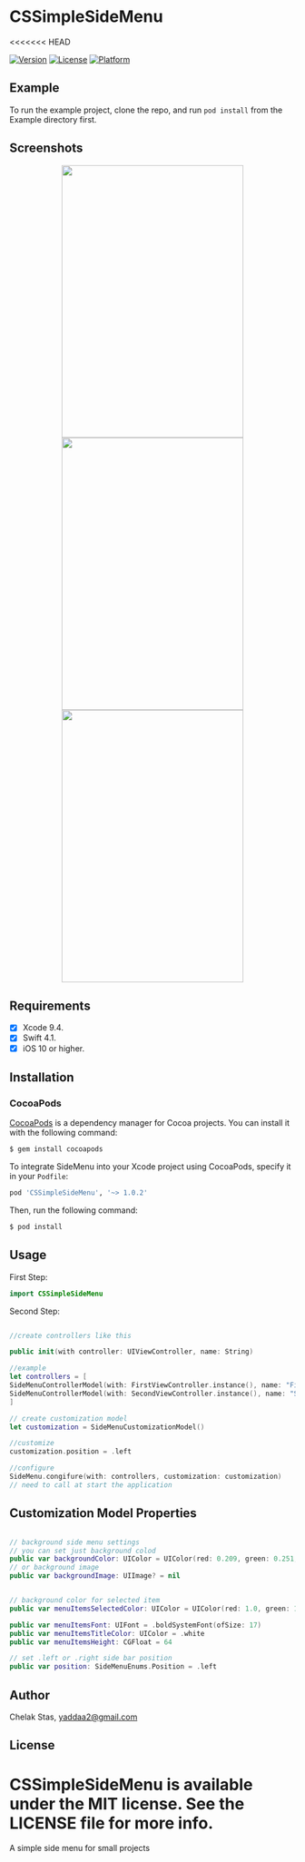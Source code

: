# CSSimpleSideMenu
<<<<<<< HEAD

[![Version](https://img.shields.io/cocoapods/v/CSSimpleSideMenu.svg?style=flat)](https://cocoapods.org/pods/CSSimpleSideMenu)
[![License](https://img.shields.io/cocoapods/l/CSSimpleSideMenu.svg?style=flat)](https://cocoapods.org/pods/CSSimpleSideMenu)
[![Platform](https://img.shields.io/cocoapods/p/CSSimpleSideMenu.svg?style=flat)](https://cocoapods.org/pods/CSSimpleSideMenu)

## Example

To run the example project, clone the repo, and run `pod install` from the Example directory first.

## Screenshots

<div align="center">
    <img src="https://raw.githubusercontent.com/yaddaa/CSSimpleSideMenu/master/etc/Screenshot.png" width="320px" height="480px"</img> 
     <img src="https://raw.githubusercontent.com/yaddaa/CSSimpleSideMenu/master/etc/Screenshot1.png" width="320px" height="480px"</img> 
      <img src="https://raw.githubusercontent.com/yaddaa/CSSimpleSideMenu/master/etc/Screenshot2.png" width="320px" height="480px"</img> 
</div>

## Requirements
- [x] Xcode 9.4.
- [x] Swift 4.1.
- [x] iOS 10 or higher.

## Installation
### CocoaPods

[CocoaPods](http://cocoapods.org) is a dependency manager for Cocoa projects. You can install it with the following command:

```bash
$ gem install cocoapods
```

To integrate SideMenu into your Xcode project using CocoaPods, specify it in your `Podfile`:

```ruby
pod 'CSSimpleSideMenu', '~> 1.0.2'
```

Then, run the following command:

```bash
$ pod install
```

## Usage

First Step:
```swift
import CSSimpleSideMenu
```

Second Step:
```swift

//create controllers like this

public init(with controller: UIViewController, name: String)

//example
let controllers = [
SideMenuControllerModel(with: FirstViewController.instance(), name: "First"),
SideMenuControllerModel(with: SecondViewController.instance(), name: "Second")
]

// create customization model
let customization = SideMenuCustomizationModel()

//customize
customization.position = .left

//configure
SideMenu.congifure(with: controllers, customization: customization)
// need to call at start the application
```
## Customization Model Properties

```swift

// background side menu settings
// you can set just background colod
public var backgroundColor: UIColor = UIColor(red: 0.209, green: 0.251, blue: 0.311, alpha: 1)
// or background image
public var backgroundImage: UIImage? = nil


// background color for selected item
public var menuItemsSelectedColor: UIColor = UIColor(red: 1.0, green: 1.0, blue: 1.0, alpha: 0.1)

public var menuItemsFont: UIFont = .boldSystemFont(ofSize: 17)
public var menuItemsTitleColor: UIColor = .white
public var menuItemsHeight: CGFloat = 64

// set .left or .right side bar position
public var position: SideMenuEnums.Position = .left

```

## Author

Chelak Stas, yaddaa2@gmail.com

## License

CSSimpleSideMenu is available under the MIT license. See the LICENSE file for more info.
=======
A simple side menu for small projects

